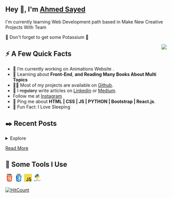 <h2>Hey 👋, I'm <a href="">Ahmed Sayed</a></h2>
<p>I'm currently learning Web Development path based in Make New Creative Projects With Team</p>
<p></a> <a href="https://instagram.com/a.s9.1.1?igshid===NTc4MTIwNjQ2YQ"></a>
<p>🍌 Don't forget to get some Potassium 🍌</p>
<img align="right" src="https://media1.giphy.com/media/13HgwGsXF0aiGY/giphy.gif" />
<h2>⚡️ A Few Quick Facts</h2>
<ul>
<li>🔭 I’m currently working on Animations Website </a>.</li>
<li>🧐 Learning about <strong>Front-End</strong>, <strong>and Reading Many Books About Multi Topics</strong></li>
<li>👨‍💻 Most of my projects are available on <a href="https://github.com/AhmedSayed911">Github</a>.</li>
<li>📝 I <del>regulary</del> write articles on <a href="https://www.linkedin.com/in/ahmedsayedshalaby">Linkedin</a> or <a href="https://medium.com/@ahmedsayedshalaby">Medium</a>.</li>
<li>Follow me at <a href="https://www.instagram.com/a.s9.1.1/?igshid=%3D%3DNTc4MTIwNjQ2YQ">Instagram</a></li>
<li>💬 Ping me about <strong>HTML | CSS | JS | PYTHON | Bootstrap | React.js</strong>.</li>
<li>🎉 Fun Fact: I Love Sleeping</li>
</ul>
<h2>✒️ Recent Posts</h2>
<details>
    <summary>Explore</summary>
    <li><a href="https://medium.com/@ahmedsayedshalaby/top-10-websites-to-help-you-program-css-in-2023-20a6f932ee2c">Top 10 Websites To Help You Program CSS in 2023</a></li>
    <li><a href="https://medium.com/@ahmedsayedshalaby/for-the-difference-between-text-editor-and-ide-and-the-meaning-of-all-existing-terms-c17f6937d57f">For the difference between Text-Editor and IDE and the meaning of all existing terms</a></li>
    <li><a href="https://medium.com/@ahmedsayedshalaby/best-google-chrome-extensions-you-should-be-using-2023-df2f65c2436f">Best Google Chrome Extensions You Should be Using 2023</a></li>
    <li><a href="https://medium.com/@ahmedsayedshalaby/the-power-of-linkedin-how-to-use-the-platform-to-achieve-your-career-goals-2162bc5b48b9">The Power of LinkedIn: How to Use the Platform to Achieve Your Career Goals</a></li>
</details>
<p><a target="_blank" href="https://blog.stanleylim.me">Read More</a></p>
<h2>🚀 Some Tools I Use</h2>
<p align="left">
<img src="https://raw.githubusercontent.com/devicons/devicon/master/icons/html5/html5-original-wordmark.svg" alt="python" width="25" height="25" />
<img src="https://raw.githubusercontent.com/devicons/devicon/master/icons/css3/css3-original-wordmark.svg" alt="css3" width="25" height="25" />
<img src="https://raw.githubusercontent.com/devicons/devicon/master/icons/javascript/javascript-original.svg" alt="javascript" width="25" height="25" />
<img src="https://raw.githubusercontent.com/devicons/devicon/master/icons/python/python-original-wordmark.svg" alt="python" width="25" height="25" />
</p>
<!-- <img src="https://github-readme-stats.vercel.app/api?username=spiderpig86&show_icons=true&count_private=true" alt="spiderpig86" /> -->
<p><a href="http://hits.dwyl.com/spiderpig86/spiderpig86/spiderpig86.svg?style=flat-square"><img src="https://hits.dwyl.com/spiderpig86/spiderpig86/spiderpig86.svg?style=flat-square" alt="HitCount"></a></p>

